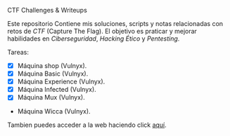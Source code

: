 CTF Challenges  & Writeups

Este repositorio Contiene mis soluciones, scripts y notas relacionadas con retos de *CTF* (Capture The Flag). El objetivo es praticar y mejorar habilidades en *Ciberseguridad*, *Hacking Ético* y *Pentesting*.

Tareas:
- [x] Máquina shop (Vulnyx).
- [x] Máquina Basic (Vulnyx).
- [x] Máquina Experience (Vulnyx).
- [x] Máquina Infected (Vulnyx).
- [x] Máquina Mux (Vulnyx).
- Máquina Wicca (Vulnyx).

Tambien puedes acceder a la web haciendo click [aquí](https://unhackeretico-notes.blogspot.com/).
